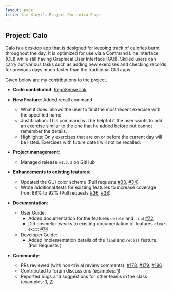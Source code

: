 ```yaml
---
layout: page
title: Liu Xinyi's Project Portfolio Page
---
```


## Project: Calo

Calo is a desktop app that is designed for keeping track of calories burnt throughout the day. 
It is optimized for use via a Command Line Interface (CLI) while still having Graphical User Interface (GUI).
Skilled users can carry out various tasks such as adding new exercises and checking records for previous days much faster than the traditional GUI apps.

Given below are my contributions to the project.

* **Code contributed**: [RepoSense link](https://nus-cs2103-ay2021s1.github.io/tp-dashboard/#breakdown=true&search=&sort=groupTitle&sortWithin=title&since=2020-08-14&until=2020-11-09&timeframe=commit&mergegroup=&groupSelect=groupByRepos&checkedFileTypes=docs~functional-code~test-code~other&tabOpen=true&tabType=authorship&tabAuthor=Liu-2001&tabRepo=AY2021S1-CS2103T-W17-2%2Ftp%5Bmaster%5D&authorshipIsMergeGroup=false&authorshipFileTypes=docs~functional-code~test-code~other)

* **New Feature**: Added recall command
  * What it does: allows the user to find the most recent exercise with the specified name.
  * Justification: This command will be helpful if the user wants to add an exercise similar to the one that he added before but cannot remember the details.
  * Highlights: Only exercises that are on or before the current day will be listed. Exercises with future dates will not be recalled.

* **Project management**:
  * Managed release `v1.3.3` on GitHub

* **Enhancements to existing features**:
  * Updated the GUI color scheme (Pull requests [\#33](), [\#34]())
  * Wrote additional tests for existing features to increase coverage from 88% to 92% (Pull requests [\#36](), [\#38]())

* **Documentation**:
  * User Guide:
    * Added documentation for the features `delete` and `find` [\#72]()
    * Did cosmetic tweaks to existing documentation of features `clear`, `exit`: [\#74]()
  * Developer Guide:
    * Added implementation details of the `find` and `recall` feature. (Pull Requests )

* **Community**:
  * PRs reviewed (with non-trivial review comments): [\#178](https://github.com/AY2021S1-CS2103T-W17-2/tp/pull/178), [\#179](https://github.com/AY2021S1-CS2103T-W17-2/tp/pull/179), [\#186](https://github.com/AY2021S1-CS2103T-W17-2/tp/pull/186)
  * Contributed to forum discussions (examples: [1](https://github.com/nus-cs2103-AY2021S1/forum/issues/216))
  * Reported bugs and suggestions for other teams in the class (examples: [1](https://github.com/Liu-2001/ped/issues/1), [2](https://github.com/Liu-2001/ped/issues/2))
